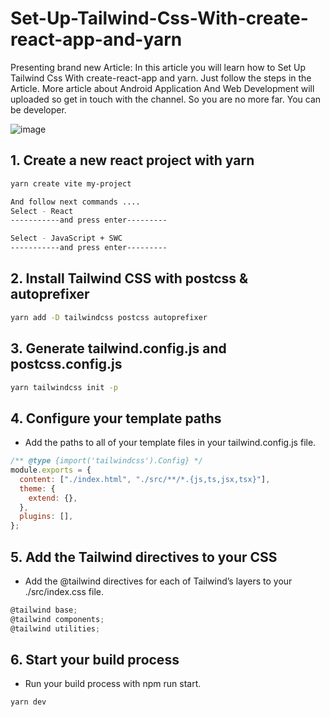 # Set-Up-Tailwind-Css-With-create-react-app-and-yarn
Presenting brand new Article:  In this article you will learn how to Set Up Tailwind Css With create-react-app and yarn. Just follow the steps in the Article. More article about Android Application And Web Development will uploaded so get in touch with the channel. So you are no more far. You can be  developer. 

![image](https://github.com/user-attachments/assets/3da6d9b2-c133-4cee-ab9c-7b784c777035)
## 1. Create a new react project with yarn
```bash
yarn create vite my-project

And follow next commands ....
Select - React
-----------and press enter---------

Select - JavaScript + SWC
-----------and press enter---------
```
## 2. Install Tailwind CSS with postcss & autoprefixer
```bash
yarn add -D tailwindcss postcss autoprefixer
```
## 3. Generate tailwind.config.js and postcss.config.js
```bash
yarn tailwindcss init -p
```
## 4. Configure your template paths

- Add the paths to all of your template files in your tailwind.config.js file.
```jsx
/** @type {import('tailwindcss').Config} */
module.exports = {
  content: ["./index.html", "./src/**/*.{js,ts,jsx,tsx}"],
  theme: {
    extend: {},
  },
  plugins: [],
};
```
## 5. Add the Tailwind directives to your CSS

- Add the @tailwind directives for each of Tailwind’s layers to your ./src/index.css file.

```jsx
@tailwind base;
@tailwind components;
@tailwind utilities;
```

## 6. Start your build process

- Run your build process with npm run start.

```jsx
yarn dev
```
